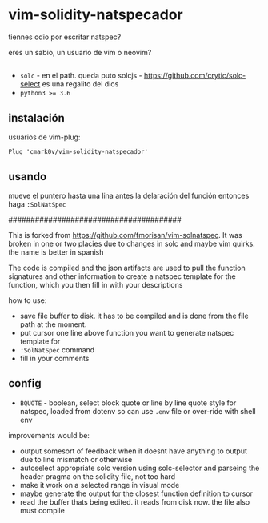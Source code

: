 # vim-solidity-natspecador

tiennes odio por escritar natspec?

eres un sabio, un usuario de vim o neovim?

## 
- `solc`  - en el path. queda puto solcjs - https://github.com/crytic/solc-select es una regalito del dios
- `python3 >= 3.6`

## instalación

usuarios de vim-plug:

```vim
Plug 'cmark0v/vim-solidity-natspecador'
```

## usando

mueve el puntero hasta una lina antes la delaración del función entonces haga `:SolNatSpec`

#######################################

This is forked from https://github.com/fmorisan/vim-solnatspec. It was broken in one or two placies due to changes in solc and maybe vim quirks. the name is better in spanish

The code is compiled and the json artifacts are used to pull the function signatures and other information to create a natspec template for the function, which you then fill in with your descriptions

how to use:
  - save file buffer to disk. it has to be compiled and is done from the file path at the moment. 
  - put cursor one line above function you want to generate natspec template for
  - ``:SolNatSpec`` command
  - fill in your comments

config
------

 - ``BQUOTE`` - boolean, select block quote or line by line quote style for natspec, loaded from dotenv so can use ``.env`` file or over-ride with shell env


improvements would be: 
- output somesort of feedback when it doesnt have anything to output due to line mismatch or otherwise
- autoselect appropriate solc version using solc-selector and parseing the header pragma on the solidity file, not too hard
- make it work on a selected range in visual mode
- maybe generate the output for the closest function definition to cursor
- read the buffer thats being edited. it reads from disk now. the file also must compile

